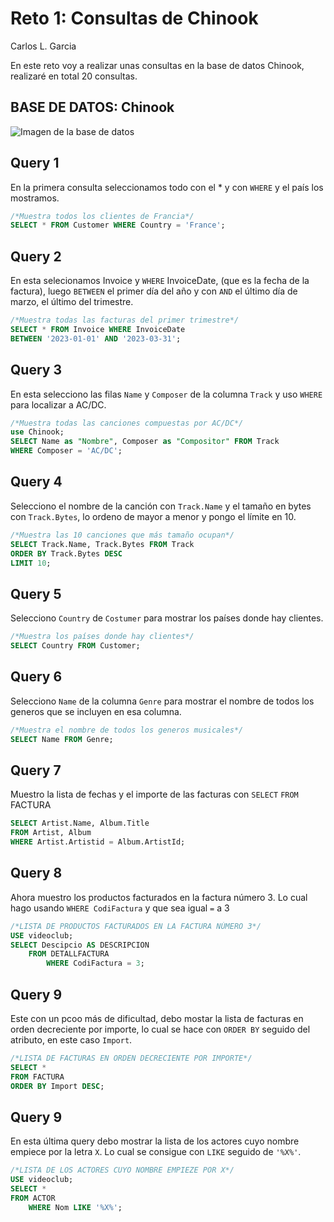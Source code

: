 # Reto 1: Consultas de Chinook

Carlos L. Garcia

En este reto voy a realizar unas consultas en la base de datos Chinook, realizaré en total 20 consultas.
## BASE DE DATOS: Chinook

![Imagen de la base de datos](/home/daw/Imágenes/databse.png)

## Query 1
En la primera consulta seleccionamos todo con el * y con `WHERE` y el país los mostramos.

```sql
/*Muestra todos los clientes de Francia*/
SELECT * FROM Customer WHERE Country = 'France';
```

## Query 2
En esta selecionamos Invoice y `WHERE` InvoiceDate, (que es la fecha de la factura), luego `BETWEEN` el primer día del año y con `AND` el último día de marzo, el último del trimestre.

```sql
/*Muestra todas las facturas del primer trimestre*/
SELECT * FROM Invoice WHERE InvoiceDate
BETWEEN '2023-01-01' AND '2023-03-31';
```

## Query 3
En esta selecciono las filas `Name` y `Composer` de la columna `Track` y uso `WHERE` para localizar a AC/DC.

```sql
/*Muestra todas las canciones compuestas por AC/DC*/
use Chinook;
SELECT Name as "Nombre", Composer as "Compositor" FROM Track 
WHERE Composer = 'AC/DC';
```

## Query 4
Selecciono el nombre de la canción con `Track.Name` y el tamaño en bytes con `Track.Bytes`, lo ordeno de mayor a menor y pongo el límite en 10.

```sql
/*Muestra las 10 canciones que más tamaño ocupan*/
SELECT Track.Name, Track.Bytes FROM Track 
ORDER BY Track.Bytes DESC 
LIMIT 10;
```

## Query 5
Selecciono `Country` de `Costumer` para mostrar los países donde hay clientes.

```sql
/*Muestra los países donde hay clientes*/
SELECT Country FROM Customer;
```

## Query 6
Selecciono `Name` de la columna `Genre` para mostrar el nombre de todos los generos que se incluyen en esa columna.

```sql
/*Muestra el nombre de todos los generos musicales*/
SELECT Name FROM Genre;
```

## Query 7
Muestro la lista de fechas y el importe de las facturas con `SELECT`
`FROM` FACTURA

```sql
SELECT Artist.Name, Album.Title 
FROM Artist, Album 
WHERE Artist.Artistid = Album.ArtistId;
```

## Query 8
Ahora muestro los productos facturados en la factura número 3.
Lo cual hago usando `WHERE CodiFactura` y que sea igual `=` a 3 

```sql
/*LISTA DE PRODUCTOS FACTURADOS EN LA FACTURA NÚMERO 3*/
USE videoclub;
SELECT Descipcio AS DESCRIPCION 
	FROM DETALLFACTURA
		WHERE CodiFactura = 3;
```

## Query 9
Este con un pcoo más de dificultad, debo mostar la lista de facturas en orden decreciente por importe, lo cual se hace con `ORDER BY` seguido del atributo, en este caso `Import`.  

```sql
/*LISTA DE FACTURAS EN ORDEN DECRECIENTE POR IMPORTE*/
SELECT *
FROM FACTURA
ORDER BY Import DESC;
```

## Query 9
En esta última query debo mostrar la lista de los actores cuyo nombre empiece por la letra `X`.
Lo cual se consigue con `LIKE` seguido de `'%X%'`.

```sql
/*LISTA DE LOS ACTORES CUYO NOMBRE EMPIEZE POR X*/
USE videoclub;
SELECT *
FROM ACTOR
	WHERE Nom LIKE '%X%';
```